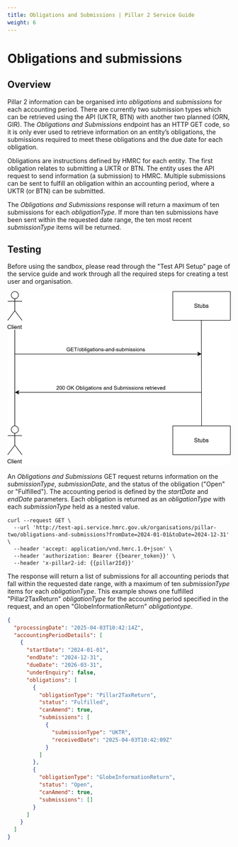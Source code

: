 ```yaml
---
title: Obligations and Submissions | Pillar 2 Service Guide
weight: 6
---
```


# Obligations and submissions 

## Overview

Pillar 2 information can be organised into *obligations* and *submissions* for each accounting period. There are currently two submission types which can be retrieved using the API (UKTR, BTN) with another two planned (ORN, GIR). The *Obligations and Submissions* endpoint has an HTTP GET code, so it is only ever used to retrieve information on an entity’s obligations, the submissions required to meet these obligations and the due date for each obligation.

Obligations are instructions defined by HMRC for each entity. The first obligation relates to submitting a UKTR or BTN. The entity uses the API request to send information (a submission) to HMRC. Multiple submissions can be sent to fulfill an obligation within an accounting period, where a UKTR (or BTN) can be submitted. 

The *Obligations and Submissions* response will return a maximum of ten submissions for each *obligationType*. If more than ten submissions have been sent within the requested date range, the ten most recent *submissionType* items will be returned.

## Testing

Before using the sandbox, please read through the "Test API Setup" page of the service guide and work through all the required steps for creating a test user and organisation. 

<a href="figures/obligations-and-submissions.svg" target="blank"><img src="figures/obligations-submissions-sequence.svg" alt="Sequence diagram showing REST calls for returning obligations and submisssions" style="width:520px;" /></a>

An *Obligations and Submissions* GET request returns information on the *submissionType*, *submissionDate*, and the status of the obligation ("Open" or "Fulfilled"). The accounting period is defined by the *startDate* and *endDate* parameters. Each obligation is returned as an *obligationType* with each *submissionType* held as a nested value. 

```shell
curl --request GET \
  --url 'http://test-api.service.hmrc.gov.uk/organisations/pillar-two/obligations-and-submissions?fromDate=2024-01-01&toDate=2024-12-31' \
  --header 'accept: application/vnd.hmrc.1.0+json' \
  --header 'authorization: Bearer {{bearer_token}}' \
  --header 'x-pillar2-id: {{pillar2Id}}'
```

The response will return a list of submissions for all accounting periods that fall within the requested date range, with a maximum of ten *submissionType* items for each *obligationType*. This example shows one fulfilled "Pillar2TaxReturn" *obligationType* for the accounting period specified in the request, and an open "GlobeInformationReturn" *obligationtype*.

```json
{
  "processingDate": "2025-04-03T10:42:14Z",
  "accountingPeriodDetails": [
    {
      "startDate": "2024-01-01",
      "endDate": "2024-12-31",
      "dueDate": "2026-03-31",
      "underEnquiry": false,
      "obligations": [
        {
          "obligationType": "Pillar2TaxReturn",
          "status": "Fulfilled",
          "canAmend": true,
          "submissions": [
            {
              "submissionType": "UKTR",
              "receivedDate": "2025-04-03T10:42:09Z"
            }
          ]
        },
        {
          "obligationType": "GlobeInformationReturn",
          "status": "Open",
          "canAmend": true,
          "submissions": []
        }
      ]
    }
  ]
}
```
